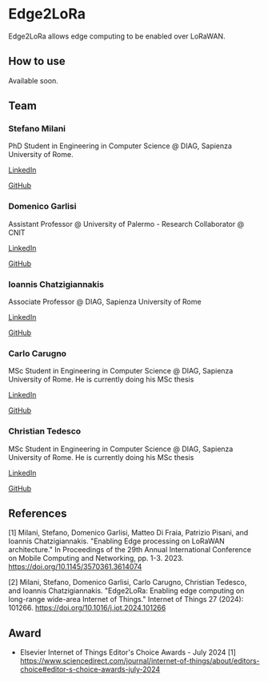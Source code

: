 # Edge2LoRa

Edge2LoRa allows edge computing to be enabled over LoRaWAN.

## How to use

Available soon.

## Team

### Stefano Milani

PhD Student in Engineering in Computer Science @ DIAG, Sapienza University of Rome.

[LinkedIn](https://www.linkedin.com/in/stefano-milani-561044181/)

[GitHub](https://github.com/StefanoMilani)

### Domenico Garlisi

Assistant Professor @ University of Palermo - Research Collaborator @ CNIT

[LinkedIn](https://www.linkedin.com/in/domenicogarlisi/)

[GitHub](https://github.com/domenico-garlisi)

### Ioannis Chatzigiannakis

Associate Professor @ DIAG, Sapienza University of Rome

[LinkedIn](https://www.linkedin.com/in/ichatz/)

[GitHub](https://github.com/ichatz)

### Carlo Carugno

MSc Student in Engineering in Computer Science @ DIAG, Sapienza University of Rome. He is currently doing his MSc thesis

[LinkedIn](https://www.linkedin.com/in/carlo-carugno-b50331142/)

[GitHub](https://github.com/carugno)

### Christian Tedesco

MSc Student in Engineering in Computer Science @ DIAG, Sapienza University of Rome. He is currently doing his MSc thesis

[LinkedIn](https://www.linkedin.com/in/christian-tedesco/)

[GitHub](https://github.com/ChriT99)


## References

[1] Milani, Stefano, Domenico Garlisi, Matteo Di Fraia, Patrizio Pisani, and Ioannis Chatzigiannakis. "Enabling Edge processing on LoRaWAN architecture." In Proceedings of the 29th Annual International Conference on Mobile Computing and Networking, pp. 1-3. 2023. https://doi.org/10.1145/3570361.3614074

[2] Milani, Stefano, Domenico Garlisi, Carlo Carugno, Christian Tedesco, and Ioannis Chatzigiannakis. "Edge2LoRa: Enabling edge computing on long-range wide-area Internet of Things." Internet of Things 27 (2024): 101266. https://doi.org/10.1016/j.iot.2024.101266


## Award

* Elsevier Internet of Things Editor's Choice Awards - July 2024 [1] https://www.sciencedirect.com/journal/internet-of-things/about/editors-choice#editor-s-choice-awards-july-2024 
